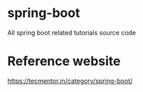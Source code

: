 # spring-boot
All spring boot related tutorials source code

# Reference website
https://tecmentor.in/category/spring-boot/
